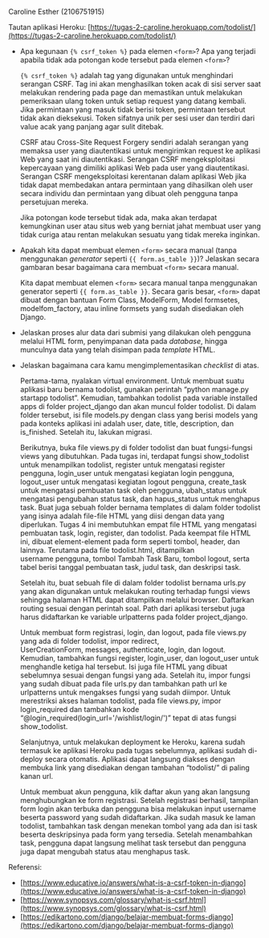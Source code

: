 Caroline Esther (2106751915)

Tautan aplikasi Heroku: [https://tugas-2-caroline.herokuapp.com/todolist/](https://tugas-2-caroline.herokuapp.com/todolist/)

- Apa kegunaan `{% csrf_token %}` pada elemen `<form>`? Apa yang terjadi apabila tidak ada potongan kode tersebut pada elemen `<form>`?
    
    `{% csrf_token %}` adalah tag yang digunakan untuk menghindari serangan CSRF. Tag ini akan menghasilkan token acak di sisi server saat melakukan rendering pada page dan memastikan untuk melakukan pemeriksaan ulang token untuk setiap request yang datang kembali. Jika permintaan yang masuk tidak berisi token, permintaan tersebut tidak akan dieksekusi. Token sifatnya unik per sesi user dan terdiri dari value acak yang panjang agar sulit ditebak.
    
    CSRF atau Cross-Site Request Forgery sendiri adalah serangan yang memaksa user yang diautentikasi untuk mengirimkan request ke aplikasi Web yang saat ini diautentikasi. Serangan CSRF mengeksploitasi kepercayaan yang dimiliki aplikasi Web pada user yang diautentikasi. Serangan CSRF mengeksploitasi kerentanan dalam aplikasi Web jika tidak dapat membedakan antara permintaan yang dihasilkan oleh user secara individu dan permintaan yang dibuat oleh pengguna tanpa persetujuan mereka.
    
    Jika potongan kode tersebut tidak ada, maka akan terdapat kemungkinan user atau situs web yang berniat jahat membuat user yang tidak curiga atau rentan melakukan sesuatu yang tidak mereka inginkan.

    
- Apakah kita dapat membuat elemen `<form>` secara manual (tanpa menggunakan *generator* seperti `{{ form.as_table }}`)? Jelaskan secara gambaran besar bagaimana cara membuat `<form>` secara manual.
    
    Kita dapat membuat elemen `<form>` secara manual tanpa menggunakan generator seperti `{{ form.as_table }}`. Secara garis besar, `<form>` dapat dibuat dengan bantuan Form Class, ModelForm, Model formsetes, modelfom_factory, atau inline formsets yang sudah disediakan oleh Django.
    

- Jelaskan proses alur data dari submisi yang dilakukan oleh pengguna melalui HTML form, penyimpanan data pada *database*, hingga munculnya data yang telah disimpan pada *template* HTML.

- Jelaskan bagaimana cara kamu mengimplementasikan *checklist* di atas.
    
    Pertama-tama, nyalakan virtual environment. Untuk membuat suatu aplikasi baru bernama todolist, gunakan perintah “python manage.py startapp todolist”. Kemudian, tambahkan todolist pada variable installed apps di folder project_django dan akan muncul folder todolist. Di dalam folder tersebut, isi file models.py  dengan class yang berisi models yang pada konteks aplikasi ini adalah user, date, title, description, dan is_finished. Setelah itu, lakukan migrasi.
    
    Berikutnya, buka file views.py di folder todolist dan buat fungsi-fungsi views yang dibutuhkan. Pada tugas ini, terdapat fungsi show_todolist untuk menampilkan todolist, register untuk mengatasi register pengguna, login_user untuk mengatasi kegiatan login pengguna, logout_user untuk mengatasi kegiatan logout pengguna, create_task untuk mengatasi pembuatan task oleh pengguna, ubah_status untuk mengatasi pengubahan status task, dan hapus_status untuk menghapus task. Buat juga sebuah folder bernama templates di dalam folder todolist yang isinya adalah file-file HTML yang diisi dengan data yang diperlukan. Tugas 4 ini membutuhkan empat file HTML yang mengatasi pembuatan task, login, register, dan todolist. Pada keempat file HTML ini, dibuat element-element pada form seperti tombol, header, dan lainnya. Terutama pada file todolist.html, ditampilkan username pengguna, tombol Tambah Task Baru, tombol logout, serta tabel berisi tanggal pembuatan task, judul task, dan deskripsi task.
    
    Setelah itu, buat sebuah file di dalam folder todolist bernama urls.py yang akan digunakan untuk melakukan routing terhadap fungsi views sehingga halaman HTML dapat ditampilkan melalui browser. Daftarkan routing sesuai dengan perintah soal. Path dari aplikasi tersebut juga harus didaftarkan ke variable urlpatterns pada folder project_django. 
    
    Untuk membuat form registrasi, login, dan logout, pada file views.py yang ada di folder todolist, impor redirect, UserCreationForm, messages, authenticate, login, dan logout. Kemudian, tambahkan fungsi register, login_user, dan logout_user untuk menghandle ketiga hal tersebut. Isi juga file HTML  yang dibuat sebelumnya sesuai dengan fungsi yang ada. Setelah itu, impor fungsi yang sudah dibuat pada file urls.py dan tambahkan path url ke urlpatterns untuk mengakses fungsi yang sudah diimpor. Untuk merestriksi akses halaman todolist, pada file views.py, impor login_required dan tambahkan kode “@login_required(login_url='/wishlist/login/')” tepat di atas fungsi show_todolist.
    
    Selanjutnya, untuk melakukan deployment ke Heroku, karena sudah termasuk ke aplikasi Heroku pada tugas sebelumnya, aplikasi sudah di-deploy secara otomatis. Aplikasi dapat langsung diakses dengan membuka link yang disediakan dengan tambahan “todolist/” di paling kanan url.
    
    Untuk membuat akun pengguna, klik daftar akun yang akan langsung menghubungkan ke form registrasi. Setelah registrasi berhasil, tampilan form login akan terbuka dan pengguna bisa melakukan input username beserta password yang sudah didaftarkan. Jika sudah masuk ke laman todolist, tambahkan task dengan menekan tombol yang ada dan isi task beserta deskripsinya pada form yang tersedia. Setelah menambahkan task, pengguna dapat langsung melihat task tersebut dan pengguna juga dapat mengubah status atau menghapus task.
    

Referensi:

- [https://www.educative.io/answers/what-is-a-csrf-token-in-django](https://www.educative.io/answers/what-is-a-csrf-token-in-django)
- [https://www.synopsys.com/glossary/what-is-csrf.html](https://www.synopsys.com/glossary/what-is-csrf.html)
- [https://edikartono.com/django/belajar-membuat-forms-django](https://edikartono.com/django/belajar-membuat-forms-django)